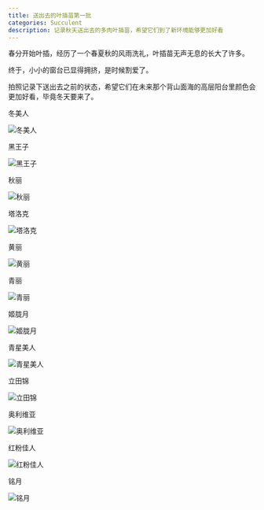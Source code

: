 ```yaml
---
title: 送出去的叶插苗第一批
categories: Succulent
description: 记录秋天送出去的多肉叶插苗，希望它们到了新环境能够更加好看
---
```


春分开始叶插，经历了一个春夏秋的风雨洗礼，叶插苗无声无息的长大了许多。

终于，小小的窗台已显得拥挤，是时候割爱了。

拍照记录下送出去之前的状态，希望它们在未来那个背山面海的高层阳台里颜色会更加好看，毕竟冬天要来了。

冬美人

![冬美人](/assets/posts-img/20180321/DSC00014.JPG)

<!-- more -->

黑王子

![黑王子](/assets/posts-img/20180321/DSC00015.JPG)

秋丽

![秋丽](/assets/posts-img/20180321/DSC00016.JPG)

塔洛克

![塔洛克](/assets/posts-img/20180321/DSC00017.JPG)

黄丽

![黄丽](/assets/posts-img/20180321/DSC00018.JPG)

青丽

![青丽](/assets/posts-img/20180321/DSC00019.JPG)

姬胧月

![姬胧月](/assets/posts-img/20180321/DSC00020.JPG)

青星美人

![青星美人](/assets/posts-img/20180321/DSC00021.JPG)

立田锦

![立田锦](/assets/posts-img/20180321/DSC00022.JPG)

奥利维亚

![奥利维亚](/assets/posts-img/20180321/DSC00023.JPG)

红粉佳人

![红粉佳人](/assets/posts-img/20180321/DSC00024.JPG)

铭月

![铭月](/assets/posts-img/20180321/DSC00025.JPG)